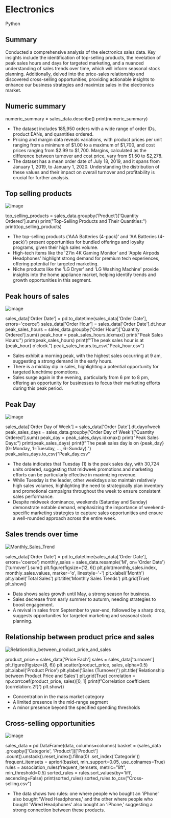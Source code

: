 # Electronics
Python

## Summary

Conducted a comprehensive analysis of the electronics sales data. Key insights include the identification of top-selling products, the revelation of peak sales hours and days for targeted marketing, and a nuanced understanding of sales trends over time, which will inform seasonal stock planning. Additionally, delved into the price-sales relationship and discovered cross-selling opportunities, providing actionable insights to enhance our business strategies and maximize sales in the electronics market.

## Numeric summary
numeric_summary = sales_data.describe()
print(numeric_summary)

- The dataset includes 185,950 orders with a wide range of order IDs, product EANs, and quantities ordered.
- Pricing and margin data reveals variations, with product prices per unit ranging from a minimum of $1.00 to a maximum of $1,700, and cost prices ranging from $2.99 to $1,700. Margins, calculated as the difference between turnover and cost price, vary from $1.50 to $2,278.
- The dataset has a mean order date of July 18, 2019, and it spans from January 1, 2019, to January 1, 2020. Understanding the distribution of these values and their impact on overall turnover and profitability is crucial for further analysis.

## Top selling products

![image](https://github.com/beishenov3197/electronics/assets/112967670/ed63084a-b389-4184-bc40-b88a3b3663f7)

top_selling_products = sales_data.groupby('Product')['Quantity Ordered'].sum()
print("Top-Selling Products and Their Quantities:")
print(top_selling_products)

- The top-selling products ('AAA Batteries (4-pack)' and 'AA Batteries (4-pack)') present opportunities for bundled offerings and loyalty programs, given their high sales volume.
- High-tech items like the '27in 4K Gaming Monitor' and 'Apple Airpods Headphones' highlight strong demand for premium tech experiences, offering potential for targeted marketing.
- Niche products like the 'LG Dryer' and 'LG Washing Machine' provide insights into the home appliance market, helping identify trends and growth opportunities in this segment.

## Peak hours of sales

![image](https://github.com/beishenov3197/electronics/assets/112967670/4eff7531-5fa7-471b-9bec-37e917870776)

sales_data['Order Date'] = pd.to_datetime(sales_data['Order Date'], errors='coerce')
sales_data['Order Hour'] = sales_data['Order Date'].dt.hour
peak_sales_hours = sales_data.groupby('Order Hour')['Quantity Ordered'].sum()
peak_hour = peak_sales_hours.idxmax()
print("Peak Sales Hours:")
print(peak_sales_hours)
print(f"The peak sales hour is at {peak_hour} o'clock.")
peak_sales_hours.to_csv("Peak_hour.csv")

- Sales exhibit a morning peak, with the highest sales occurring at 9 am, suggesting a strong demand in the early hours.
- There is a midday dip in sales, highlighting a potential opportunity for targeted lunchtime promotions.
- Sales surge again in the evening, particularly from 6 pm to 8 pm, offering an opportunity for businesses to focus their marketing efforts during this peak period.

## Peak Day

![image](https://github.com/beishenov3197/electronics/assets/112967670/b117f706-4087-4e7a-bb81-ed4800f6ed3c)

sales_data['Order Day of Week'] = sales_data['Order Date'].dt.dayofweek
peak_sales_days = sales_data.groupby('Order Day of Week')['Quantity Ordered'].sum()
peak_day = peak_sales_days.idxmax()
print("Peak Sales Days:")
print(peak_sales_days)
print(f"The peak sales day is on {peak_day} (0=Monday, 1=Tuesday, ..., 6=Sunday).")
peak_sales_days.to_csv("Peak_day.csv"


- The data indicates that Tuesday (1) is the peak sales day, with 30,724 units ordered, suggesting that midweek promotions and marketing efforts can be particularly effective in maximizing revenue.
- While Tuesday is the leader, other weekdays also maintain relatively high sales volumes, highlighting the need to strategically plan inventory and promotional campaigns throughout the week to ensure consistent sales performance.
- Despite midweek dominance, weekends (Saturday and Sunday) demonstrate notable demand, emphasizing the importance of weekend-specific marketing strategies to capture sales opportunities and ensure a well-rounded approach across the entire week.

## Sales trends over time

![Monthly_Sales_Trend](https://github.com/beishenov3197/electronics/assets/112967670/aefe7948-14b4-4411-b1b4-7d9b7211ebd4)

sales_data['Order Date'] = pd.to_datetime(sales_data['Order Date'], errors='coerce')
monthly_sales = sales_data.resample('M', on='Order Date')['turnover'].sum()
plt.figure(figsize=(12, 6))
plt.plot(monthly_sales.index, monthly_sales.values, marker='o', linestyle='-')
plt.xlabel('Month')
plt.ylabel('Total Sales')
plt.title('Monthly Sales Trends')
plt.grid(True)
plt.show()

- Data shows sales growth until May, a strong season for business.
- Sales decrease from early summer to autumn, needing strategies to boost engagement.
- A revival in sales from September to year-end, followed by a sharp drop, suggests opportunities for targeted marketing and seasonal stock planning.

## Relationship between product price and sales

![Relationship_between_product_price_and_sales](https://github.com/beishenov3197/electronics/assets/112967670/f80ed6e7-814c-4c91-9f41-2569fa77028d)

product_price = sales_data['Price Each']
sales = sales_data['turnover']
plt.figure(figsize=(8, 6))
plt.scatter(product_price, sales, alpha=0.5)
plt.xlabel('Product Price')
plt.ylabel('Sales (Turnover)')
plt.title('Relationship between Product Price and Sales')
plt.grid(True)
correlation = np.corrcoef(product_price, sales)[0, 1]
print(f'Correlation coefficient: {correlation:.2f}')
plt.show()

- Concentration in the mass market category
- A limited presence in the mid-range segment
- A minor presence beyond the specified spending thresholds
  
## Cross-selling opportunities

![image](https://github.com/beishenov3197/electronics/assets/112967670/612e0cb7-ccee-4901-b3fc-08b2d91dc891)

sales_data = pd.DataFrame(data, columns=columns)
basket = (sales_data
          .groupby(['Categorie', 'Product'])['Product']
          .count().unstack().reset_index().fillna(0)
          .set_index('Categorie'))
frequent_itemsets = apriori(basket, min_support=0.05, use_colnames=True)
rules = association_rules(frequent_itemsets, metric="lift", min_threshold=0.5)
sorted_rules = rules.sort_values(by='lift', ascending=False)
print(sorted_rules)
sorted_rules.to_csv("Cross-selling.csv")

- The data shows two rules: one where people who bought an 'iPhone' also bought 'Wired Headphones,' and the other where people who bought 'Wired Headphones' also bought an 'iPhone,' suggesting a strong connection between these products.
